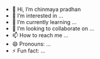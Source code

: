 - 👋 Hi, I’m chinmaya pradhan
- 👀 I’m interested in ...
- 🌱 I’m currently learning ...
- 💞️ I’m looking to collaborate on ...
- 📫 How to reach me ...
- 😄 Pronouns: ...
- ⚡ Fun fact: ...

<!---
iamchinmaya/iamchinmaya is a ✨ special ✨ repository because its `README.md` (this file) appears on your GitHub profile.
You can click the Preview link to take a look at your changes.
--->
